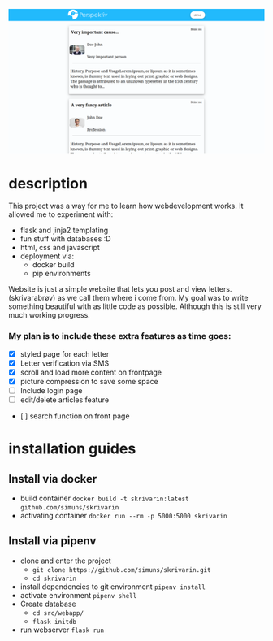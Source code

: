 ![frontpage](.gitcontent/frontpage.png)

# description
This project was a way for me to learn how webdevelopment works. It allowed me to experiment with:
* flask and jinja2 templating
* fun stuff with databases :D
* html, css and javascript
* deployment via:
    * docker build
    * pip environments

Website is just a simple website that lets you post and view letters.(skrivarabrøv) as we call them where i come from.
My goal was to write something beautiful with as little code as possible. Although this is still very much working progress.


### My plan is to include these extra features as time goes:
- [x] styled page for each letter
- [x] Letter verification via SMS
- [X] scroll and load more content on frontpage
- [x] picture compression to save some space
- [ ] Include login page
- [ ] edit/delete articles feature
- [ ] search function on front page

# installation guides
## Install via docker

* build container `docker build -t skrivarin:latest github.com/simuns/skrivarin`
* activating container `docker run --rm -p 5000:5000 skrivarin`

## Install via pipenv

* clone and enter the project 
    * `git clone https://github.com/simuns/skrivarin.git`
    * `cd skrivarin`
* install dependencies to git environment `pipenv install`
* activate environment `pipenv shell`
* Create database
    * `cd src/webapp/`
    * `flask initdb`
* run webserver `flask run`